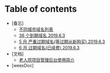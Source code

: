 # Table of contents

- [备忘]
  - [不同城市域名列表](oldpeople/bu-tong-cheng-shi-yu-ming-lie-biao-19613.md)
  - [36 个到期域名,2019.6.3](oldpeople/38-dao-qi-yu-ming.md)
  - [5 月 严重过期域名(等过期从新购买),2019.6.3](oldpeople/9guoqi.md)
  - [6 月 过期域名(已续费),2019.6.3](oldpeople/6yue.md)
- [文档]
  - [老人院项目管理后台使用简介](oldpeople/README.md)
- [weexDoc]
